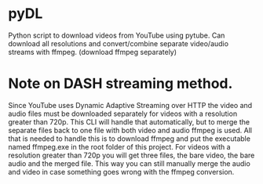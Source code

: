 # pyDL
Python script to download videos from YouTube using pytube. Can download all resolutions and convert/combine separate video/audio streams with ffmpeg. (download ffmpeg separately)

# Note on DASH streaming method.
Since YouTube uses Dynamic Adaptive Streaming over HTTP the video and audio files must be downloaded separately for videos
with a resolution greater than 720p. This CLI will handle that automatically, but to merge the separate files back to one
file with both video and audio ffmpeg is used. All that is needed to handle this is to download ffmpeg and put the executable
named ffmpeg.exe in the root folder of this project. For videos with a resolution greater than 720p you will get three files,
the bare video, the bare audio and the merged file. This way you can still manually merge the audio and video in case something goes wrong with the ffmpeg conversion.